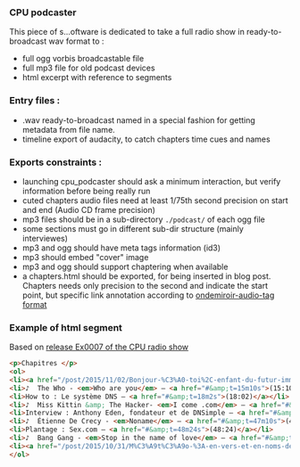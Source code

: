 ### CPU podcaster

This piece of s...oftware is dedicated to take a full radio show in ready-to-broadcast wav format to :

- full ogg vorbis broadcastable file
- full mp3 file for old podcast devices
- html excerpt with reference to segments

### Entry files :

- .wav ready-to-broadcast named in a special fashion for getting metadata from file name.
- timeline export of audacity, to catch chapters time cues and names

### Exports constraints :

- launching cpu_podcaster should ask a minimum interaction, but verify information before being really run
- cuted chapters audio files need at least 1/75th second precision on start and end (Audio CD frame precision)
- mp3 files should be in a sub-directory `./podcast/` of each ogg file
- some sections must go in different sub-dir structure (mainly interviewes)
- mp3 and ogg should have meta tags information (id3)
- mp3 should embed "cover" image
- mp3 and ogg should support chaptering when available
- a chapters.html should be exported, for being inserted in blog post. Chapters needs only precision to the second and indicate the start point, but specific link annotation according to [ondemiroir-audio-tag format](https://github.com/dascritch/ondemiroir-audio-tag)

### Example of html segment

Based on [release Ex0007 of the CPU radio show](http://cpu.dascritch.net/post/2015/10/29/Ex0007-Noms-de-domaines)

```html
<p>Chapitres </p>
<ol>
<li><a href="/post/2015/11/02/Bonjour-%C3%A0-toi%2C-enfant-du-futur-imm%C3%A9diat-%3A-j-ai-lou%C3%A9-cpu.pm">Bonjour à toi, enfant du futur immédiat : J'ai loué cpu.pm</a> — <a href="#&amp;t=1m18s">(1:18)</a></li>
<li>♪  The Who - <em>Who are you</em> — <a href="#&amp;t=15m10s">(15:10)</a></li>
<li>How to : Le système DNS — <a href="#&amp;t=18m2s">(18:02)</a></li>
<li>♪  Miss Kittin &amp; The Hacker- <em>I come .com</em> — <a href="#&amp;t=24m9s">(24:09)</a></li>
<li>Interview : Anthony Eden, fondateur et de DNSimple — <a href="#&amp;t=29m22s">(29:22)</a></li>
<li>♪  Étienne De Crecy - <em>Noname</em> — <a href="#&amp;t=47m10s">(47:10)</a></li>
<li>Plantage : Sex.com — <a href="#&amp;t=48m24s">(48:24)</a></li>
<li>♪  Bang Gang - <em>Stop in the name of love</em> — <a href="#&amp;t=54m26s">(54:26)</a></li>
<li><a href="/post/2015/10/31/M%C3%A9t%C3%A9o-%3A-en-vers-et-en-noms-de-domaine">Météo : en vers des domaines</a> — <a href="#&amp;t=56m44s">(56:44)</a></li>
</ol>
```